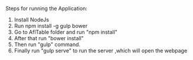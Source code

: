 Steps for running the Application:

1) Install NodeJs
2) Run npm install -g  gulp bower
3) Go to AflTable folder and run "npm install"
4) After that run "bower install"
5) Then run "gulp" command.
6) Finally run "gulp serve" to run the server ,which will open the webpage 